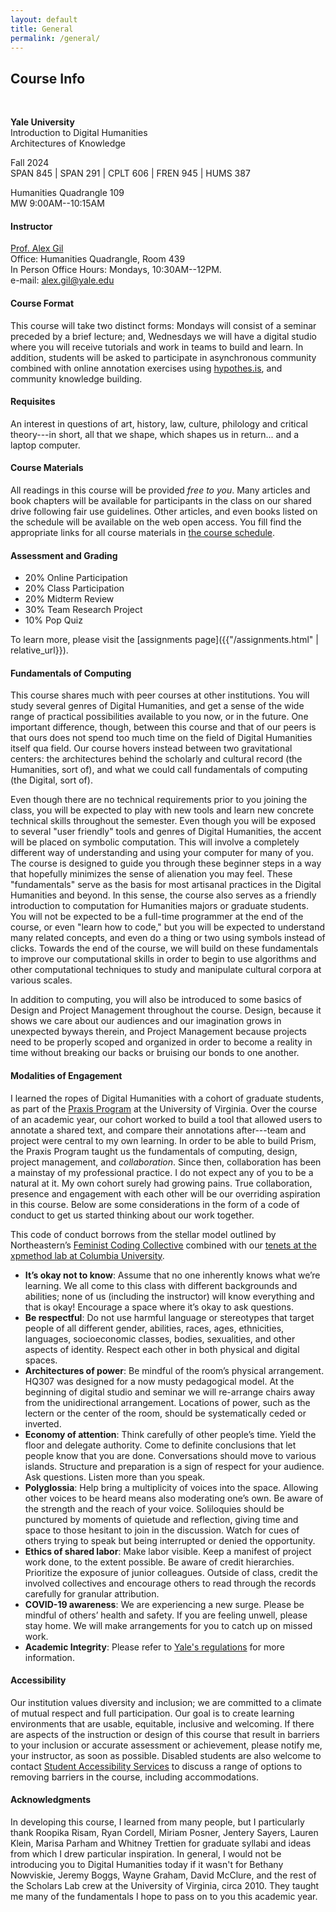 ```yaml
---
layout: default
title: General
permalink: /general/
---
```


## Course Info

<br>

**Yale University**  
Introduction to Digital Humanities  
Architectures of Knowledge

Fall 2024  
SPAN 845 | SPAN 291 | CPLT 606 | FREN 945 | HUMS 387

Humanities Quadrangle 109  
MW 9:00AM--10:15AM

#### Instructor

[Prof. Alex Gil](http://www.elotroalex.com/profiles/)  
Office: Humanities Quadrangle, Room 439  
In Person Office Hours: Mondays, 10:30AM--12PM.  
e-mail: alex.gil@yale.edu

#### Course Format

This course will take two distinct forms: Mondays will consist of a seminar preceded by a brief lecture; and, Wednesdays we will have a digital studio where you will receive tutorials and work in teams to build and learn. In addition, students will be asked to participate in asynchronous community combined with online annotation exercises using [hypothes.is](https://web.hypothes.is/), and community knowledge building.

#### Requisites

An interest in questions of art, history, law, culture, philology and critical theory---in short, all that we shape, which shapes us in return... and a laptop computer.

#### Course Materials

All readings in this course will be provided _free to you_. Many articles and book chapters will be available for participants in the class on our shared drive following fair use guidelines. Other articles, and even books listed on the schedule will be available on the web open access. You fill find the appropriate links for all course materials in [the course schedule](/schedule.html).

#### Assessment and Grading

- 20% Online Participation
- 20% Class Participation
- 20% Midterm Review
- 30% Team Research Project
- 10% Pop Quiz

To learn more, please visit the [assignments page]({{"/assignments.html" | relative_url}}).

#### Fundamentals of Computing

This course shares much with peer courses at other institutions. You will study several genres of Digital Humanities, and get a sense of the wide range of practical possibilities available to you now, or in the future. One important difference, though, between this course and that of our peers is that ours does not spend too much time on the field of Digital Humanities itself qua field. Our course hovers instead between two gravitational centers: the architectures behind the scholarly and cultural record (the Humanities, sort of), and what we could call fundamentals of computing (the Digital, sort of).

Even though there are no technical requirements prior to you joining the class, you will be expected to play with new tools and learn new concrete technical skills throughout the semester. Even though you will be exposed to several "user friendly" tools and genres of Digital Humanities, the accent will be placed on symbolic computation. This will involve a completely different way of understanding and using your computer for many of you. The course is designed to guide you through these beginner steps in a way that hopefully minimizes the sense of alienation you may feel. These "fundamentals" serve as the basis for most artisanal practices in the Digital Humanities and beyond. In this sense, the course also serves as a friendly introduction to computation for Humanities majors or graduate students. You will not be expected to be a full-time programmer at the end of the course, or even "learn how to code," but you will be expected to understand many related concepts, and even do a thing or two using symbols instead of clicks. Towards the end of the course, we will build on these fundamentals to improve our computational skills in order to begin to use algorithms and other computational techniques to study and manipulate cultural corpora at various scales.

In addition to computing, you will also be introduced to some basics of Design and Project Management throughout the course. Design, because it shows we care about our audiences and our imagination grows in unexpected byways therein, and Project Management because projects need to be properly scoped and organized in order to become a reality in time without breaking our backs or bruising our bonds to one another.

#### Modalities of Engagement

I learned the ropes of Digital Humanities with a cohort of graduate students, as part of the [Praxis Program](https://praxis.scholarslab.org/) at the University of Virginia. Over the course of an academic year, our cohort worked to build a tool that allowed users to annotate a shared text, and compare their annotations after---team and project were central to my own learning. In order to be able to build Prism, the Praxis Program taught us the fundamentals of computing, design, project management, and _collaboration_. Since then, collaboration has been a mainstay of my professional practice. I do not expect any of you to be a natural at it. My own cohort surely had growing pains. True collaboration, presence and engagement with each other will be our overriding aspiration in this course. Below are some considerations in the form of a code of conduct to get us started thinking about our work together.

This code of conduct borrows from the stellar model outlined by Northeastern’s [Feminist Coding Collective](https://digitalfeministcommons.northeastern.edu/) combined with our [tenets at the xpmethod lab at Columbia University](https://xpmethod.columbia.edu/lab-culture.html).

- **It’s okay not to know**: Assume that no one inherently knows what we’re learning. We all come to this class with different backgrounds and abilities; none of us (including the instructor) will know everything and that is okay! Encourage a space where it’s okay to ask questions.
- **Be respectful**: Do not use harmful language or stereotypes that target people of all different gender, abilities, races, ages, ethnicities, languages, socioeconomic classes, bodies, sexualities, and other aspects of identity. Respect each other in both physical and digital spaces.
- **Architectures of power**: Be mindful of the room’s physical arrangement. HQ307 was designed for a now musty pedagogical model. At the beginning of digital studio and seminar we will re-arrange chairs away from the unidirectional arrangement. Locations of power, such as the lectern or the center of the room, should be systematically ceded or inverted.
- **Economy of attention**: Think carefully of other people’s time. Yield the floor and delegate authority. Come to definite conclusions that let people know that you are done. Conversations should move to various islands. Structure and preparation is a sign of respect for your audience. Ask questions. Listen more than you speak.
- **Polyglossia**: Help bring a multiplicity of voices into the space. Allowing other voices to be heard means also moderating one’s own. Be aware of the strength and the reach of your voice. Soliloquies should be punctured by moments of quietude and reflection, giving time and space to those hesitant to join in the discussion. Watch for cues of others trying to speak but being interrupted or denied the opportunity.
- **Ethics of shared labor**: Make labor visible. Keep a manifest of project work done, to the extent possible. Be aware of credit hierarchies. Prioritize the exposure of junior colleagues. Outside of class, credit the involved collectives and encourage others to read through the records carefully for granular attribution.
- **COVID-19 awareness**: We are experiencing a new surge. Please be mindful of others’ health and safety. If you are feeling unwell, please stay home. We will make arrangements for you to catch up on missed work.
- **Academic Integrity**: Please refer to [Yale's regulations](http://catalog.yale.edu/undergraduate-regulations/regulations/academic-dishonesty/) for more information.

#### Accessibility

Our institution values diversity and inclusion; we are committed to a climate of mutual respect and full participation. Our goal is to create learning environments that are usable, equitable, inclusive and welcoming. If there are aspects of the instruction or design of this course that result in barriers to your inclusion or accurate assessment or achievement, please notify me, your instructor, as soon as possible. Disabled students are also welcome to contact [Student Accessibility Services](https://sas.yale.edu/) to discuss a range of options to removing barriers in the course, including accommodations.

#### Acknowledgments

In developing this course, I learned from many people, but I particularly thank Roopika Risam, Ryan Cordell, Miriam Posner, Jentery Sayers, Lauren Klein, Marisa Parham and Whitney Trettien for graduate syllabi and ideas from which I drew particular inspiration. In general, I would not be introducing you to Digital Humanities today if it wasn't for Bethany Nowviskie, Jeremy Boggs, Wayne Graham, David McClure, and the rest of the Scholars Lab crew at the University of Virginia, circa 2010. They taught me many of the fundamentals I hope to pass on to you this academic year.
